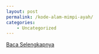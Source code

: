 ```yaml
---
layout: post
permalink: /kode-alam-mimpi-ayah/
categories:
    - Uncategorized
---
```


[Baca Selengkapnya](/05)